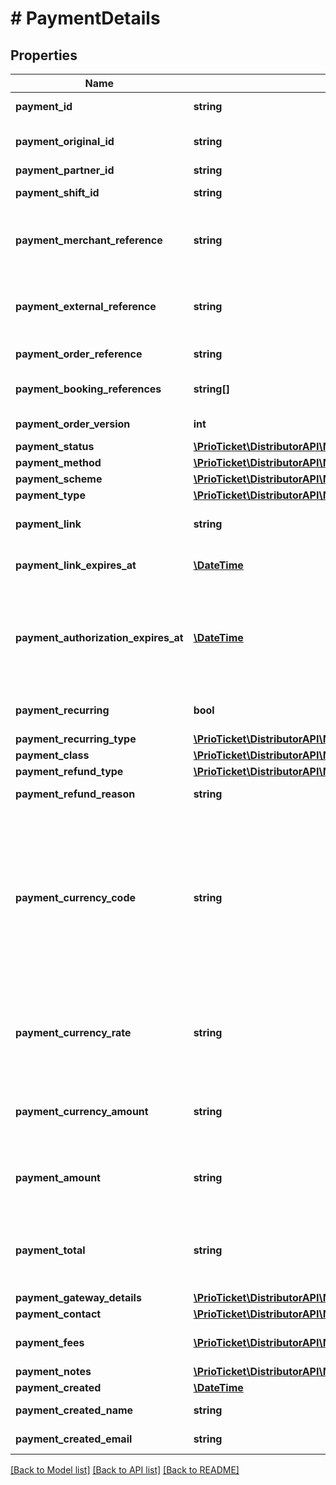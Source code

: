 # # PaymentDetails

## Properties

Name | Type | Description | Notes
------------ | ------------- | ------------- | -------------
**payment_id** | **string** | Unique Payment ID set by the Prio system. This is an internal identifier. | [readonly]
**payment_original_id** | **string** | In case of a modification (refund, capture after authorization) this will be the &#x60;payment_id&#x60; of the original record. | [optional] [readonly]
**payment_partner_id** | **string** | Payment partner identifier. | [optional]
**payment_shift_id** | **string** | Unique identifier of the shift linked to the cashier initiating the payment. | [optional] [readonly]
**payment_merchant_reference** | **string** | Unique (external) payment reference set by the merchant / (third) party / POS system initiating the payment. This reference will also be used to identify the payment in the PSP system. |
**payment_external_reference** | **string** | External payment reference set to identify the shopper / entity / cardholder / guest performing the payment. This reference can also be used to identify the payment in the PSP system. | [optional]
**payment_order_reference** | **string** | The &#x60;order_reference&#x60; linked to this payment. | [optional]
**payment_booking_references** | **string[]** | The booking references linked to this payment. Only returned in case of partial payment (pay per booking). | [optional] [readonly]
**payment_order_version** | **int** | Version of the order (&#x60;order_version&#x60;) during the payment. | [optional] [readonly]
**payment_status** | [**\PrioTicket\DistributorAPI\Models\PaymentStatus**](PaymentStatus.md) |  |
**payment_method** | [**\PrioTicket\DistributorAPI\Models\PaymentMethod**](PaymentMethod.md) |  |
**payment_scheme** | [**\PrioTicket\DistributorAPI\Models\PaymentScheme**](PaymentScheme.md) |  | [optional]
**payment_type** | [**\PrioTicket\DistributorAPI\Models\PaymentType**](PaymentType.md) |  |
**payment_link** | **string** | Only applicable in case the PSP only supports payment via Hosted Payment Page Link or &#x60;payment_method:LINK&#x60;. | [optional] [readonly]
**payment_link_expires_at** | [**\DateTime**](\DateTime.md) | Date and time when the payment link expires. In case of pre-payment this value will be the &#x60;reservation_valid_until&#x60;. | [optional] [readonly]
**payment_authorization_expires_at** | [**\DateTime**](\DateTime.md) | Authorisation is valid only for a limited amount of time. In case an authorised payment hasn&#39;t been captured or cancelled, it expires after the predefined deadline is missed.   Often the order is cancelled or redemption is blocked in case the payment can no longer be captured.  Only applicable if &#x60;payment_type:AUTHORIZATION&#x60;. | [optional] [readonly]
**payment_recurring** | **bool** | Whether the payment details are stored for recurring payments. | [readonly] [default to false]
**payment_recurring_type** | [**\PrioTicket\DistributorAPI\Models\PaymentRecurringType**](PaymentRecurringType.md) |  | [optional]
**payment_class** | [**\PrioTicket\DistributorAPI\Models\PaymentClass**](PaymentClass.md) |  | [optional]
**payment_refund_type** | [**\PrioTicket\DistributorAPI\Models\RefundType**](RefundType.md) |  | [optional]
**payment_refund_reason** | **string** | Reason of refund.  Only applicable in case &#x60;payment_type:REFUND&#x60;. | [optional]
**payment_currency_code** | **string** | The (guest) currency code of this payment. According to [ISO-4217](https://en.wikipedia.org/wiki/ISO_4217).  **(ADVANCED)** This value defaults to &#x60;order.order_pricing[].price_currency_code&#x60;, unless the guest uses an alternative checkout currency, in which case an additional &#x60;payment_currency_rate&#x60; and &#x60;payment_currency_amount&#x60; will be returned.  Note that the payment service provider can perform an additional conversion called dynamic currency conversion (DCC), which will be returned inside &#x60;payment_gateway_additional_values&#x60;. |
**payment_currency_rate** | **string** | Checkout / Guest currency conversion rate.   If not set and an alternative &#x60;payment_currency_code&#x60; is provided, the latest rates from the Currency API will be used as default.  &gt; Alternative rates can only be provided on (re)sales, purchase exchange rates are fixed. | [optional]
**payment_currency_amount** | **string** | The total amount / value that has been authorised / settled / refunded in the alternative (guest) currency (&#x60;payment_amount&#x60; * &#x60;payment_currency_rate&#x60;). | [optional] [readonly]
**payment_amount** | **string** | The amount authorised / settled / refunded during this transaction in the base (order) currency.  In case of refunds, this value will be a positive value but the payment type will be set to &#x60;payment_type:REFUND&#x60;. | [readonly]
**payment_total** | **string** | The actual total amount that is (already) authorised / settled in the base (order) currency. This will be a running sum of all (previous) payment (&#x60;payment_amount&#x60;) transactions linked to this order. Refunds will be subtracted from the total. | [readonly]
**payment_gateway_details** | [**\PrioTicket\DistributorAPI\Models\PaymentGatewayDetails**](PaymentGatewayDetails.md) |  | [optional]
**payment_contact** | [**\PrioTicket\DistributorAPI\Models\ContactDetails**](ContactDetails.md) |  | [optional]
**payment_fees** | [**\PrioTicket\DistributorAPI\Models\Fee[]**](Fee.md) | Applied payment fees.  Payment fees are a fixed or variable cost based on the selected payment method. | [optional] [readonly]
**payment_notes** | [**\PrioTicket\DistributorAPI\Models\Note[]**](Note.md) | Payment notes. | [optional]
**payment_created** | [**\DateTime**](\DateTime.md) | Date and time of payment. | [readonly]
**payment_created_name** | **string** | Cashier name / Username who created the payment. | [readonly]
**payment_created_email** | **string** | Cashier email / User email who created the payment. | [readonly]

[[Back to Model list]](../../README.md#models) [[Back to API list]](../../README.md#endpoints) [[Back to README]](../../README.md)
